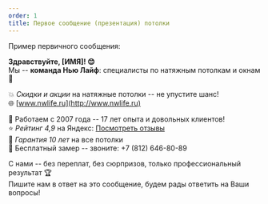 ```yaml
---
order: 1
title: Первое сообщение (презентация) потолки
---
```


Пример первичного сообщения:

**Здравствуйте, \[ИМЯ\]! 😊**\
Мы -- **команда Нью Лайф**: специалисты по натяжным потолкам и окнам 💪

💥 *Скидки и акции* на натяжные потолки -- не упустите шанс!\
🌐 [www.nwlife.ru](http://www.nwlife.ru)

📍 Работаем с 2007 года -- 17 лет опыта и довольных клиентов!\
⭐ *Рейтинг 4,9* на Яндекс: [Посмотреть отзывы](https://yandex.ru/profile/1274531058)\
🔧 *Гарантия 10 лет* на все потолки\
📏 Бесплатный замер -- звоните: +7 (812) 646-80-89

С нами -- без переплат, без сюрпризов, только профессиональный результат 🏆\
Пишите нам в ответ на это сообщение, будем рады ответить на Ваши вопросы!
